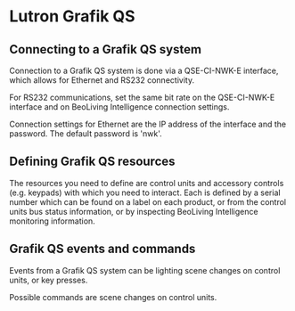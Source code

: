 Lutron Grafik QS
================

Connecting to a Grafik QS system
--------------------------------

Connection to a Grafik QS system is done via a QSE-CI-NWK-E interface,
which allows for Ethernet and RS232 connectivity.

For RS232 communications, set the same bit rate on the QSE-CI-NWK-E
interface and on BeoLiving Intelligence connection settings.

Connection settings for Ethernet are the IP address of the interface and
the password. The default password is 'nwk'.

Defining Grafik QS resources
----------------------------

The resources you need to define are control units and accessory
controls (e.g. keypads) with which you need to interact. Each is
defined by a serial number which can be found on a label on each
product, or from the control units bus status information, or by
inspecting BeoLiving Intelligence monitoring information.

Grafik QS events and commands
-----------------------------

Events from a Grafik QS system can be lighting scene changes on control
units, or key presses.

Possible commands are scene changes on control units.
